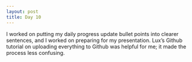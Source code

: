 ```yaml
---
layout: post
title: Day 10
---
```

I worked on putting my daily progress update bullet points into clearer sentences, and I worked on preparing for my presentation. Lux’s Github tutorial on uploading everything to Github was helpful for me; it made the process less confusing.
